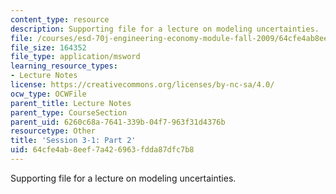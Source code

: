 ```yaml
---
content_type: resource
description: Supporting file for a lecture on modeling uncertainties.
file: /courses/esd-70j-engineering-economy-module-fall-2009/64cfe4ab8eef7a426963fdda87dfc7b8_ESD70session3_1Part2.xls
file_size: 164352
file_type: application/msword
learning_resource_types:
- Lecture Notes
license: https://creativecommons.org/licenses/by-nc-sa/4.0/
ocw_type: OCWFile
parent_title: Lecture Notes
parent_type: CourseSection
parent_uid: 6260c68a-7641-339b-04f7-963f31d4376b
resourcetype: Other
title: 'Session 3-1: Part 2'
uid: 64cfe4ab-8eef-7a42-6963-fdda87dfc7b8
---
```

Supporting file for a lecture on modeling uncertainties.